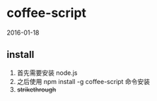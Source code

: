 # coffee-script
2016-01-18

## install
1. 首先需要安装 node.js
2. 之后使用 npm install -g coffee-script 命令安装
3. ~~strikethrough~~
